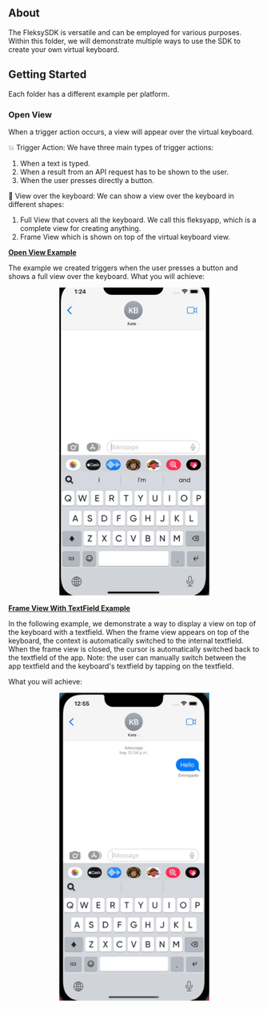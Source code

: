 ## About

The FleksySDK is versatile and can be employed for various purposes. Within this folder, we will demonstrate multiple ways to use the SDK to create your own virtual keyboard.

## Getting Started

Each folder has a different example per platform.

### Open View

When a trigger action occurs, a view will appear over the virtual keyboard.

💥 Trigger Action: We have three main types of trigger actions: 
  1. When a text is typed. 
  2. When a result from an API request has to be shown to the user. 
  3. When the user presses directly a button.
  
👀 View over the keyboard: We can show a view over the keyboard in different shapes:
  1. Full View that covers all the keyboard. We call this fleksyapp, which is a complete view for creating anything. 
  2. Frame View which is shown on top of the virtual keyboard view.

[**Open View Example**](OpenView/ios/KeyboardOpenView)

The example we created triggers when the user presses a button and shows a full view over the keyboard. 
What you will achieve:

<p align="center">
    <img src ="resources/openview.gif" width="300" />
</p>


[**Frame View With TextField Example**](OpenView/ios/KeyboardFrameWithTextField)

In the following example, we demonstrate a way to display a view on top of the keyboard with a textfield. When the frame view appears on top of the keyboard, the context is automatically switched to the internal textfield. When the frame view is closed, the cursor is automatically switched back to the textfield of the app.
Note: the user can manually switch between the app textfield and the keyboard's textfield by tapping on the textfield.

What you will achieve:

<p align="center">
    <img src ="resources/OpenFrameWithTextField.gif" width="300" />
</p>

